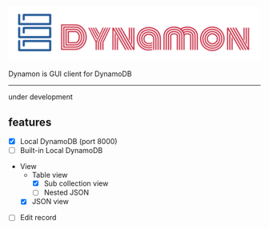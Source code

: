 ![Logo](assets/dynamon.png)

Dynamon is GUI client for DynamoDB

---

under development

## features

* [x] Local DynamoDB (port 8000)
* [ ] Built-in Local DynamoDB
* View
  * Table view
    * [x] Sub collection view
    * [ ] Nested JSON
  * [x] JSON view
* [ ] Edit record
